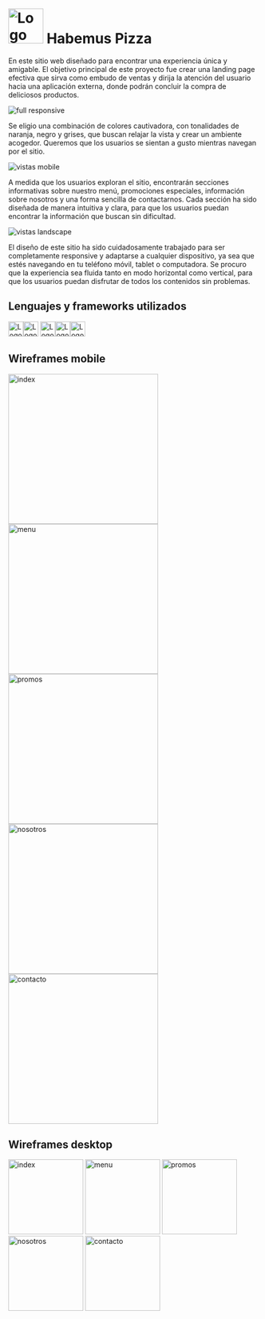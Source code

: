 # <img src="https://github.com/Nicolas-Andreis/habemus_pizza/assets/111246225/52edbec1-8546-43a3-8c1c-710b4cf82925" alt="Logo de pizza"  height="70">  Habemus Pizza  

 
En este sitio web diseñado para encontrar una experiencia única y amigable. El objetivo principal de este proyecto fue crear una landing page efectiva que sirva como embudo de ventas y dirija la atención del usuario hacia una aplicación externa, donde podrán concluir la compra de deliciosos productos.

![full responsive](https://github.com/Nicolas-Andreis/habemus-pizza-3/assets/111246225/f796c323-28e9-4446-9796-f894255bc286)

Se eligio una combinación de colores cautivadora, con tonalidades de naranja, negro y grises, que buscan relajar la vista y crear un ambiente acogedor. Queremos que los usuarios se sientan a gusto mientras navegan por el sitio.
 

![vistas mobile](https://github.com/Nicolas-Andreis/habemus-pizza-3/assets/111246225/3b8367e6-e30c-44ab-8c70-ffe260868f2f)

A medida que los usuarios exploran el sitio, encontrarán secciones informativas sobre nuestro menú, promociones especiales, información sobre nosotros y una forma sencilla de contactarnos. Cada sección ha sido diseñada de manera intuitiva y clara, para que los usuarios puedan encontrar la información que buscan sin dificultad.


![vistas landscape](https://github.com/Nicolas-Andreis/habemus-pizza-3/assets/111246225/9f0d1bbb-748f-4fbd-827f-3c3bc48fb6c7)



El diseño de este sitio ha sido cuidadosamente trabajado para ser completamente responsive y adaptarse a cualquier dispositivo, ya sea que estés navegando en tu teléfono móvil, tablet o computadora. Se procuro que la experiencia sea fluida tanto en modo horizontal como vertical, para que los usuarios puedan disfrutar de todos los contenidos sin problemas.

## Lenguajes y frameworks utilizados

<img src="https://img.shields.io/badge/_HTML-brightgreen?logo=html5&logoColor=white&labelColor=black&color=%23fb6800" alt="Logo de HTML"  height="30"><img src="https://img.shields.io/badge/_CSS-brightgreen?logo=css3&logoColor=white&labelColor=black&color=%23039be5" alt="Logo de CSS"  height="30">
<img src="https://img.shields.io/badge/_BOOTSTRAP-brightgreen?logo=BOOTSTRAP&logoColor=white&labelColor=black&color=%23673ab7" alt="Logo de bootstrap"  height="30"><img src="https://img.shields.io/badge/_SASS-brightgreen?logo=sass&logoColor=white&labelColor=black&color=%23e9608f" alt="Logo de SASS"  height="30"><img src="https://img.shields.io/badge/_TERMINAL-brightgreen?logo=WINDOWS%20TERMINAL&logoColor=white&labelColor=black&color=%23787878" alt="Logo de TERMINAL"  height="30">

## Wireframes mobile
<img src="https://github.com/Nicolas-Andreis/habemus_pizza/assets/111246225/d8928050-c98a-4b3b-8b44-3187bb0feb21" alt="index"  height="300">    <img src="https://github.com/Nicolas-Andreis/habemus_pizza/assets/111246225/b5b6335a-5d2a-4589-9004-3f4ccc44127e" alt="menu"  height="300">    <img src="https://github.com/Nicolas-Andreis/habemus_pizza/assets/111246225/e8f131ad-5b83-4f3a-8107-eea1da890f9e" alt="promos"  height="300">    <img src="https://github.com/Nicolas-Andreis/habemus_pizza/assets/111246225/84997cfe-5347-46b4-a09f-068eb607eed0" alt="nosotros"  height="300">    <img src="https://github.com/Nicolas-Andreis/habemus_pizza/assets/111246225/f5e8aade-e449-42e8-9949-f3d4dbb8b1ee" alt="contacto"  height="300">

## Wireframes desktop
<img src="https://github.com/Nicolas-Andreis/habemus_pizza/assets/111246225/a961a52c-7496-4e5a-b54f-0dc5f9d1eb3e" alt="index"  height="150">    <img src="https://github.com/Nicolas-Andreis/habemus_pizza/assets/111246225/8447cafb-33cc-41d2-b5cb-f8bae2c23452" alt="menu"  height="150">    <img src="https://github.com/Nicolas-Andreis/habemus_pizza/assets/111246225/bf5adab7-ca88-4b5e-b4f3-f2616b434397" alt="promos"  height="150">    <img src="https://github.com/Nicolas-Andreis/habemus_pizza/assets/111246225/fb1a8e1e-89a6-41d5-8b60-f90837aef74d" alt="nosotros"  height="150">    <img src="https://github.com/Nicolas-Andreis/habemus_pizza/assets/111246225/b9101812-2727-44c4-a4fb-c2f332b706be" alt="contacto"  height="150">

